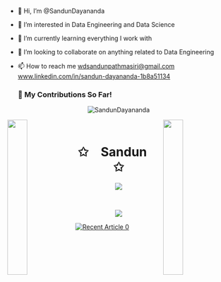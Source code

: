 - 👋 Hi, I’m @SandunDayananda
- 👀 I’m interested in Data Engineering and Data Science
- 🌱 I’m currently learning everything I work with
- 💞️ I’m looking to collaborate on anything related to Data Engineering
- 📫 How to reach me wdsandunpathmasiri@gmail.com  www.linkedin.com/in/sandun-dayananda-1b8a51134

  ### 🌱 My Contributions So Far!
<p align="center"> <img src="https://github-readme-stats.vercel.app/api?username=SandunDayananda&show_icons=true&theme=gotham" alt="SandunDayananda" />

<!---
SandunDayananda/SandunDayananda is a ✨ special ✨ repository because its `README.md` (this file) appears on your GitHub profile.
You can click the Preview link to take a look at your changes.
--->

<img align="left" src="https://user-images.githubusercontent.com/65187002/144930161-2f783401-8d27-4fdf-a2f7-cc0ba32f1f1f.gif" width="30%" style="display:inline;"><img align="right" src="https://user-images.githubusercontent.com/65187002/144930161-2f783401-8d27-4fdf-a2f7-cc0ba32f1f1f.gif" width="30%" style="display:inline;">
<br>
<p align="center">
    <h1 align="center">✩&emsp;Sandun&emsp;✩</h1>
</p>
<p align="center">
    <img src="https://readme-typing-svg.herokuapp.com/?lines=Hello!;Welcome+here!&font=Fira%20Code&color=%23D62F79&center=true&width=280&height=50">
</p>
<br>
<p align="center">
    <img id="preview" src="https://komarev.com/ghpvc/?username=SandunDayananda&color=grey">
</p>
<a target="_blank" href="https://github-readme-medium-recent-article.vercel.app/medium/@sandundayananda/0"><img src="https://github-readme-medium-recent-article.vercel.app/medium/@sandundayananda/0&width=280&height=50" alt="Recent Article 0">
<!---
<p align="center">
    <a href="https://leetcode.com/drknzz/"><img width="48%" src="https://leetcode.card.workers.dev/drknzz?theme=dark&font=baloo&extension=null&border=2&border_radius=8"></a>
    <a href="https://github.com/drknzz"><img width="50%" src="https://github-readme-stats.vercel.app/api/top-langs/?username=drknzz&theme=dark&hide=html,css,cmake&layout=compact&langs_count=5&bg_color=101010&hide_title=true"></a>
</p>
--->
